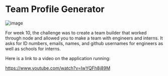 # Team Profile Generator

![image](https://user-images.githubusercontent.com/104536689/195157887-60288df3-517e-466f-99a6-98786546df82.png)

For week 10, the challenge was to create a team builder that worked through node and allowed you to make a team with engineers and interns. It asks for ID numbers, emails, names, and github usernames for engineers as well as schools for interns.

Here is a link to a video on the application running:

https://www.youtube.com/watch?v=IwYQFh8j89M
